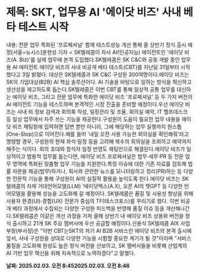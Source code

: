 # **제목: SKT, 업무용 AI '에이닷 비즈' 사내 베타 테스트 시작**

  내용: 전문 업무 특화된 '프로페셔널' 함께 테스트성능 개선 통해 올 상반기 정식 출시 예정[서울=뉴시스]윤현성 기자 = SK텔레콤이 자사 AI(인공지능) 에이전트인 '에이닷 비즈(A. Biz)'를 실제 업무에 본격 도입했다.SK텔레콤은 SK C&C와 공동 개발 중인 업무용 AI 에이전트 에이닷 비즈의 사내 비공개 베타 테스트(CBT)를 지난달 31일부터 시작했다고 3일 밝혔다. 대상은 SK텔레콤과 SK C&C 구성원 300여명이다.에이닷 비즈는 SK의 기업대상(B2B) AI 핵심 솔루션이다. AI 기술을 바탕으로 일하는 방식을 혁신하고 생산성을 제고하도록 돕는다.SK텔레콤은 이번 CBT를 통해 일상적 공통 업무를 대신하는 에이닷 비즈, 그리고 전문 업무에 특화한 에이닷 비즈 '프로페셔널' 등 두 가지 버전의 AI 에이전트 기능을 테스트하며 본격적인 시장 진출을 준비할 예정이다.우선 에이닷 비즈는 사내·외 정보 검색과 회의록 작성, 일정관리 및 조율, 회의실 예약, IT 헬프데스크 등 일상 업무에서 자주 쓰는 기능을 제공한다.구성원이 도움이 필요한 업무 내용을 에이닷 비즈 채팅창에 입력하면 답변 뿐만 아니라, 그에 해당하는 업무 실행까지 원스톱(One-Stop)으로 이어진다.예를 들어 '내일 오전 사용 가능한 회의실을 확인해줘'라고 명령할 경우, 구성원의 현재 좌석·일정 등을 고려해 복수의 회의실을 조회하고 예약까지 해주는 식이다. 회의 초대와 참석자 일정 반영도 채팅만으로 해결된다.에이닷 비즈가 일상적이고 범용적 업무를 돕는다면, 에이닷 비즈 프로페셔널은 법무·세무·PR 등 전문 업무 영역에 특화된 맞춤형 업무 기능을 지원한다.특정 이슈에 대한 기존 자료를 검토해 법률 자문을 제공(법무)하거나, 회사와 관련한 뉴스를 모니터링하고 정리(PR)하는 등 다양한 전문적 기능을 통해 구성원이 AI의 실질적 활용을 높이도록 한다.에이닷 비즈는 SK텔레콤의 자체 거대언어모델(LLM) ‘에이닷엑스(A.X), 오픈 AI의 챗GPT 등 다양한 언어모델을 활용해 성능을 고도화해 갈 예정이다. SK텔레콤은 품질 및 사용성 향상을 위해 사용자 환경(UI)·경험(UX) 전문가 중심의 TF(테스크포스)를 꾸리기로 했다. 이번 비공개 베타 과정에서 수집되는 다양한 구성원 피드백을 반영해 품질 이슈 등을 개선해나간다.SK텔레콤은 이같은 개선 과정을 거쳐 올해 상반기 내 에이닷 비즈 상용화 버전을 정식 출시하고 21개 SK 주요 멤버사에 우선 공급할 예정이다.신용식 SK텔레콤 AIX 사업부장(부사장)은 "이번 CBT는SKT의 차기 AI B2B 서비스인 에이닷 비즈의 본격 출시에 앞서, 사내 구성원을 상대로 다양한 기능을 시험할 중요한 계기가 될 것"이라며 "서비스 품질을 고도화해 완성도 높은 정식 버전을 선보이고, SK 멤버사들을 비롯해 산업계의 AI 기반 업무 혁신을 위해 지속적으로 노력하겠다"고 말했다.

  **날짜: 2025.02.03. 오전 8:452025.02.03. 오전 8:46**